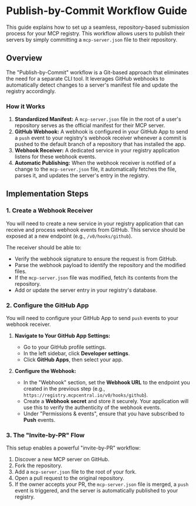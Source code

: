 # Publish-by-Commit Workflow Guide

This guide explains how to set up a seamless, repository-based submission process for your MCP registry. This workflow allows users to publish their servers by simply committing a `mcp-server.json` file to their repository.

## Overview

The "Publish-by-Commit" workflow is a Git-based approach that eliminates the need for a separate CLI tool. It leverages GitHub webhooks to automatically detect changes to a server's manifest file and update the registry accordingly.

### How it Works

1.  **Standardized Manifest:** A `mcp-server.json` file in the root of a user's repository serves as the official manifest for their MCP server.
2.  **GitHub Webhook:** A webhook is configured in your GitHub App to send a `push` event to your registry's webhook receiver whenever a commit is pushed to the default branch of a repository that has installed the app.
3.  **Webhook Receiver:** A dedicated service in your registry application listens for these webhook events.
4.  **Automatic Publishing:** When the webhook receiver is notified of a change to the `mcp-server.json` file, it automatically fetches the file, parses it, and updates the server's entry in the registry.

## Implementation Steps

### 1. Create a Webhook Receiver

You will need to create a new service in your registry application that can receive and process webhook events from GitHub. This service should be exposed at a new endpoint (e.g., `/v0/hooks/github`).

The receiver should be able to:
*   Verify the webhook signature to ensure the request is from GitHub.
*   Parse the webhook payload to identify the repository and the modified files.
*   If the `mcp-server.json` file was modified, fetch its contents from the repository.
*   Add or update the server entry in your registry's database.

### 2. Configure the GitHub App

You will need to configure your GitHub App to send `push` events to your webhook receiver.

1.  **Navigate to Your GitHub App Settings:**
    *   Go to your GitHub profile settings.
    *   In the left sidebar, click **Developer settings**.
    *   Click **GitHub Apps**, then select your app.

2.  **Configure the Webhook:**
    *   In the "Webhook" section, set the **Webhook URL** to the endpoint you created in the previous step (e.g., `https://registry.mcpcentral.io/v0/hooks/github`).
    *   Create a **Webhook secret** and store it securely. Your application will use this to verify the authenticity of the webhook events.
    *   Under "Permissions & events", ensure that you have subscribed to **Push** events.

### 3. The "Invite-by-PR" Flow

This setup enables a powerful "invite-by-PR" workflow:

1.  Discover a new MCP server on GitHub.
2.  Fork the repository.
3.  Add a `mcp-server.json` file to the root of your fork.
4.  Open a pull request to the original repository.
5.  If the owner accepts your PR, the `mcp-server.json` file is merged, a `push` event is triggered, and the server is automatically published to your registry.
